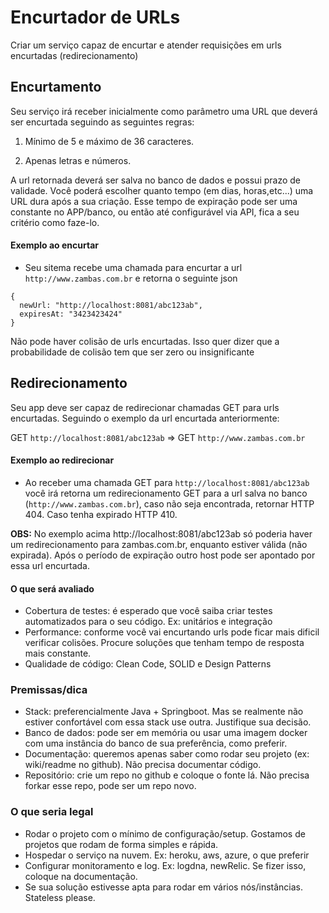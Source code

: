 Encurtador de URLs
===========================

Criar um serviço capaz de encurtar e atender requisições em urls encurtadas (redirecionamento)

## Encurtamento
Seu serviço irá receber inicialmente como parâmetro uma URL que deverá ser encurtada seguindo as seguintes regras:

1. Mínimo de 5 e máximo de 36 caracteres.

2. Apenas letras e números.

A url retornada deverá ser salva no banco de dados e possui prazo de validade. Você poderá escolher quanto tempo (em dias, horas,etc...) uma URL dura após a sua criação. Esse tempo de expiração pode ser uma constante no APP/banco, ou então até configurável via API, fica a seu critério como faze-lo.

#### Exemplo ao encurtar
- Seu sitema recebe uma chamada para encurtar a url `http://www.zambas.com.br` e retorna o seguinte json

```
{
  newUrl: "http://localhost:8081/abc123ab",
  expiresAt: "3423423424"
}
```

Não pode haver colisão de urls encurtadas. Isso quer dizer que a probabilidade de colisão tem que ser zero ou insignificante

## Redirecionamento

Seu app deve ser capaz de redirecionar chamadas GET para urls encurtadas. Seguindo o exemplo da url encurtada anteriormente:

GET  `http://localhost:8081/abc123ab` => GET `http://www.zambas.com.br`

#### Exemplo ao redirecionar
- Ao receber uma chamada GET para `http://localhost:8081/abc123ab` você irá retorna um redirecionamento GET para a url salva no banco (`http://www.zambas.com.br`), caso não seja encontrada, retornar HTTP 404. Caso tenha expirado HTTP 410.

**OBS:**
No exemplo acima http://localhost:8081/abc123ab só poderia haver um redirecionamento para zambas.com.br, enquanto estiver válida (não expirada). Após o período de expiração outro host pode ser apontado por essa url encurtada.

#### O que será avaliado
- Cobertura de testes: é esperado que você saiba criar testes automatizados para o seu código. Ex: unitários e integração
- Performance: conforme você vai encurtando urls pode ficar mais dificil verificar colisões. Procure soluções que tenham tempo de resposta mais constante.
- Qualidade de código: Clean Code, SOLID e Design Patterns

### Premissas/dica
- Stack: preferencialmente Java + Springboot. Mas se realmente não estiver confortável com essa stack use outra. Justifique sua decisão.
- Banco de dados: pode ser em memória ou usar uma imagem docker com uma instância do banco de sua preferência, como preferir.
- Documentação: queremos apenas saber como rodar seu projeto (ex: wiki/readme no github). Não precisa documentar código.
- Repositório: crie um repo no github e coloque o fonte lá. Não precisa forkar esse repo, pode ser um repo novo.

### O que seria legal
- Rodar o projeto com o mínimo de configuração/setup. Gostamos de projetos que rodam de forma simples e rápida.
- Hospedar o serviço na nuvem. Ex: heroku, aws, azure, o que preferir
- Configurar monitoramento e log. Ex: logdna, newRelic. Se fizer isso, coloque na documentação.
- Se sua solução estivesse apta para rodar em vários nós/instâncias. Stateless please.